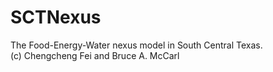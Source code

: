 # SCTNexus
The Food-Energy-Water nexus model in South Central Texas.\
(c) Chengcheng Fei and Bruce A. McCarl
